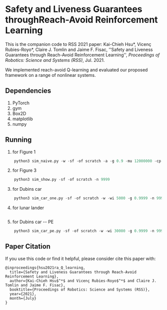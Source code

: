 # Safety and Liveness Guarantees throughReach-Avoid Reinforcement Learning
This is the companion code to RSS 2021 paper:
Kai-Chieh Hsu\*, Vicenç Rubies-Royo\*, Claire J. Tomlin and Jaime F. Fisac, 
''Safety and Liveness Guarantees through Reach-Avoid Reinforcement Learning'',
*Proceedings of Robotics: Science and Systems (RSS)*, Jul. 2021.

We implemented reach-avoid Q-learning and evaluated our proposed framework on a 
range of nonlinear systems.

## Dependencies
1. PyTorch
2. gym
3. Box2D
4. matplotlib
5. numpy

## Running
1. for Figure 1
```python
    python3 sim_naive.py -w -sf -of scratch -a -g 0.9 -mu 12000000 -cp 600000 -ut 20 -n anneal
```
2. for Figure 3
```python
    python3 sim_show.py -sf -of scratch -n 9999
```
3. for Dubins car
```python
    python3 sim_car_one.py -sf -of scratch -w -wi 5000 -g 0.9999 -n 9999
```
4. for lunar lander
```python
```
5. for Dubins car -- PE
```python
    python3 sim_car_pe.py -sf -of scratch -w -wi 30000 -g 0.9999 -n 9999
```

## Paper Citation
If you use this code or find it helpful, please consider cite this paper with:
```
@inproceedings{hsu2021ra_Q_learning,
  title={Safety and Liveness Guarantees through Reach-Avoid Reinforcement Learning},
  author={Kai-Chieh Hsu$^*$ and Vicenç Rubies-Royo$^*$ and Claire J. Tomlin and Jaime F. Fisac},
  booktitle={Proceedings of Robotics: Science and Systems (RSS)},
  year={2021},
  month={July}
}
```